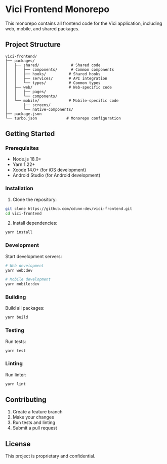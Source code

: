 # Vici Frontend Monorepo

This monorepo contains all frontend code for the Vici application, including web, mobile, and shared packages.

## Project Structure

```
vici-frontend/
├── packages/
│   ├── shared/              # Shared code
│   │   ├── components/      # Common components
│   │   ├── hooks/          # Shared hooks
│   │   ├── services/       # API integration
│   │   └── types/          # Common types
│   ├── web/                # Web-specific code
│   │   ├── pages/
│   │   └── components/
│   └── mobile/             # Mobile-specific code
│       ├── screens/
│       └── native-components/
├── package.json
└── turbo.json             # Monorepo configuration
```

## Getting Started

### Prerequisites

- Node.js 18.0+
- Yarn 1.22+
- Xcode 14.0+ (for iOS development)
- Android Studio (for Android development)

### Installation

1. Clone the repository:
```bash
git clone https://github.com/cdunn-dev/vici-frontend.git
cd vici-frontend
```

2. Install dependencies:
```bash
yarn install
```

### Development

Start development servers:

```bash
# Web development
yarn web:dev

# Mobile development
yarn mobile:dev
```

### Building

Build all packages:

```bash
yarn build
```

### Testing

Run tests:

```bash
yarn test
```

### Linting

Run linter:

```bash
yarn lint
```

## Contributing

1. Create a feature branch
2. Make your changes
3. Run tests and linting
4. Submit a pull request

## License

This project is proprietary and confidential. 
